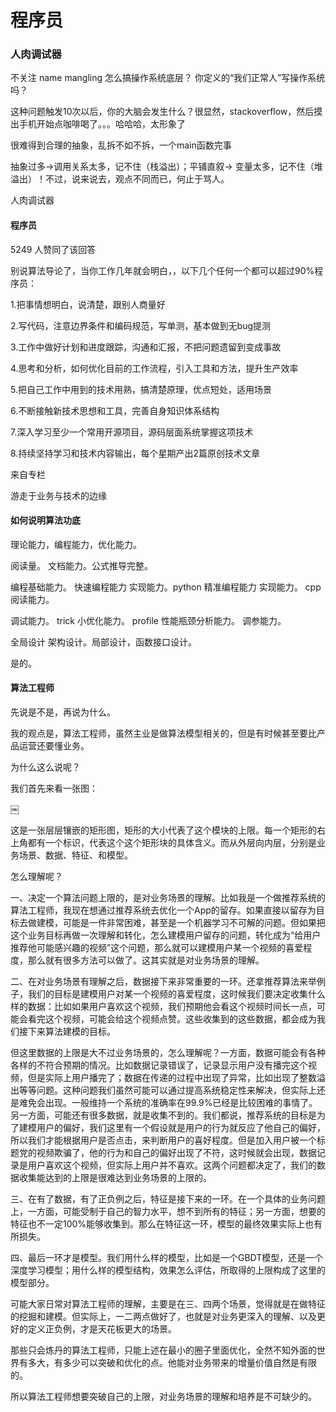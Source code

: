 # 程序员


### 人肉调试器

不关注 name mangling 怎么搞操作系统底层？
你定义的“我们正常人”写操作系统吗？

这种问题触发10次以后，你的大脑会发生什么？很显然，stackoverflow，然后摸出手机开始点咖啡喝了。。。哈哈哈，太形象了

很难得到合理的抽象，乱拆不如不拆，一个main函数完事

抽象过多->调用关系太多，记不住（栈溢出）；平铺直叙-> 变量太多，记不住（堆溢出）！不过，说来说去，观点不同而已，何止于骂人。

人肉调试器


#### 程序员
 5249 人赞同了该回答

别说算法导论了，当你工作几年就会明白，，以下几个任何一个都可以超过90%程序员：

1.把事情想明白，说清楚，跟别人商量好

2.写代码，注意边界条件和编码规范，写单测，基本做到无bug提测

3.工作中做好计划和进度跟踪，沟通和汇报，不把问题遗留到变成事故

4.思考和分析，如何优化目前的工作流程，引入工具和方法，提升生产效率

5.把自己工作中用到的技术用熟，搞清楚原理，优点短处，适用场景

6.不断接触新技术思想和工具，完善自身知识体系结构

7.深入学习至少一个常用开源项目，源码层面系统掌握这项技术

8.持续坚持学习和技术内容输出，每个星期产出2篇原创技术文章

来自专栏

游走于业务与技术的边缘



#### 如何说明算法功底
理论能力，编程能力，优化能力。

阅读量。
文档能力。公式推导完整。

编程基础能力。
快速编程能力 实现能力。python
精准编程能力 实现能力。 cpp
阅读能力。

调试能力。 
trick 小优化能力。
profile 性能瓶颈分析能力。
调参能力。

全局设计 架构设计。局部设计，函数接口设计。


是的。




#### 算法工程师
先说是不是，再说为什么。

我的观点是，算法工程师，虽然主业是做算法模型相关的，但是有时候甚至要比产品运营还要懂业务。

为什么这么说呢？


我们首先来看一张图：


￼

这是一张层层镶嵌的矩形图，矩形的大小代表了这个模块的上限。每一个矩形的右上角都有一个标识，代表这个这个矩形块的具体含义。而从外层向内层，分别是业务场景、数据、特征、和模型。

怎么理解呢？

一、决定一个算法问题上限的，是对业务场景的理解。比如我是一个做推荐系统的算法工程师，我现在想通过推荐系统去优化一个App的留存。如果直接以留存为目标去做建模，可能是一件非常困难，甚至是一个机器学习不可解的问题。但如果把这个业务目标再做一次理解和转化，怎么建模用户留存的问题，转化成为“给用户推荐他可能感兴趣的视频”这个问题，那么就可以建模用户某一个视频的喜爱程度，那么就有很多方法可以做了。这其实就是对业务场景的理解。

二、在对业务场景有理解之后，数据接下来非常重要的一环。还拿推荐算法来举例子，我们的目标是建模用户对某一个视频的喜爱程度，这时候我们要决定收集什么样的数据：比如如果用户喜欢这个视频，我们预期他会看这个视频时间长一点，可能会看完这个视频，可能会给这个视频点赞。这些收集到的这些数据，都会成为我们接下来算法建模的目标。

但这里数据的上限是大不过业务场景的，怎么理解呢？一方面，数据可能会有各种各样的不符合预期的情况。比如数据记录错误了，记录显示用户没有播完这个视频，但是实际上用户播完了；数据在传递的过程中出现了异常，比如出现了整数溢出等等问题。这种问题我们虽然可能可以通过提高系统稳定性来解决，但实际上还是难免会出现。一般维持一个系统的准确率在99.9%已经是比较困难的事情了。另一方面，可能还有很多数据，就是收集不到的。我们都说，推荐系统的目标是为了建模用户的偏好，我们这里有一个假设就是用户的行为就反应了他自己的偏好，所以我们才能根据用户是否点击，来判断用户的喜好程度。但是加入用户被一个标题党的视频欺骗了，他的行为和自己的偏好出现了不符，这时候就会出现，数据记录是用户喜欢这个视频，但实际上用户并不喜欢。这两个问题都决定了，我们的数据收集能达到的上限是很难达到业务场景的上限的。

三、在有了数据，有了正负例之后，特征是接下来的一环。在一个具体的业务问题上，一方面，可能受制于自己的智力水平，想不到所有的特征；另一方面，想要的特征也不一定100%能够收集到。那么在特征这一环，模型的最终效果实际上也有所损失。

四、最后一环才是模型。我们用什么样的模型，比如是一个GBDT模型，还是一个深度学习模型；用什么样的模型结构，效果怎么评估，所取得的上限构成了这里的模型部分。

可能大家日常对算法工程师的理解，主要是在三、四两个场景，觉得就是在做特征的挖掘和建模。但实际上，一二两点做好了，也就是对业务更深入的理解、以及更好的定义正负例，才是天花板更大的场景。

那些只会炼丹的算法工程师，只能上述在最小的圈子里面优化，全然不知外面的世界有多大，有多少可以突破和优化的点。他能对业务带来的增量价值自然是有限的。

所以算法工程师想要突破自己的上限，对业务场景的理解和培养是不可缺少的。
